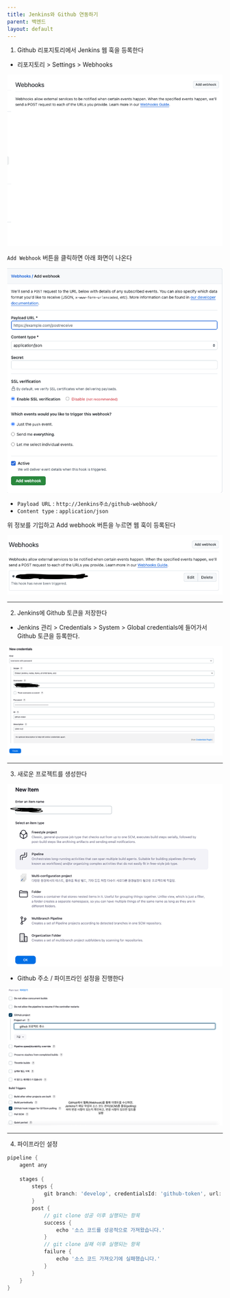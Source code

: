 ```yaml
---
title: Jenkins와 Github 연동하기
parent: 백엔드
layout: default
---
```


1. Github 리포지토리에서 Jenkins 웹 훅을 등록한다

- 리포지토리 > Settings > Webhooks

![img.png](./images/img.png)

`Add Webhook` 버튼을 클릭하면 아래 화면이 나온다

![img_1.png](./images/img_1.png)

- `Payload URL` : `http://Jenkins주소/github-webhook/`
- `Content type` : `application/json`

위 정보를 기입하고 Add webhook 버튼을 누르면 웹 훅이 등록된다

![img_2.png](./images/img_2.png)

---

2. Jenkins에 Github 토큰을 저장한다

- Jenkins 관리 > Credentials > System > Global credentials에 들어가서 Github 토큰을 등록한다.

![img_3.png](./images/img_3.png)

---

3. 새로운 프로젝트를 생성한다

![img_4.png](./images/img_4.png)

- Github 주소 / 파이프라인 설정을 진행한다

![img_5.png](./images/img_5.png)

---


4. 파이프라인 설정

```groovy
pipeline {
    agent any

    stages {
        steps {
            git branch: 'develop', credentialsId: 'github-token', url: '[Github Repository 주소]'
        }
        post {
            // git clone 성공 이후 실행되는 항목
            success {
                echo '소스 코드를 성공적으로 가져왔습니다.'
            }
            // git clone 실패 이후 실행되는 항목
            failure {
                echo '소스 코드 가져오기에 실패했습니다.'
            }
        }
    }
}
```
